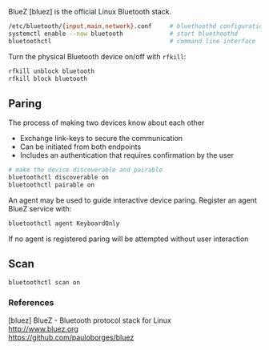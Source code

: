 BlueZ [bluez] is the official Linux Bluetooth stack.

```bash
/etc/bluetooth/{input,main,network}.conf     # bluethoothd configuration
systemctl enable --now bluetooth             # start bluethoothd
bluetoothctl                                 # command line interface
```

Turn the physical Bluetooth device on/off with `rfkill`:

```bash
rfkill unblock bluetooth
rfkill block bluetooth
```

## Paring

The process of making two devices know about each other

- Exchange link-keys to secure the communication
- Can be initiated from both endpoints
- Includes an authentication that requires confirmation by the user

```bash
# make the device discoverable and pairable
bluetoothctl discoverable on
bluetoothctl pairable on
```

An agent may be used to guide interactive device paring. Register an agent 
BlueZ service with:

```bash
bluetoothctl agent KeyboardOnly
```

If no agent is registered paring will be attempted without user interaction

## Scan



```bash
bluetoothctl scan on
```

### References 

[bluez] BlueZ - Bluetooth protocol stack for Linux  
http://www.bluez.org  
https://github.com/pauloborges/bluez
